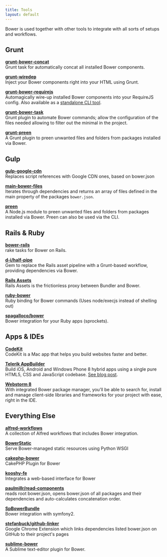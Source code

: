 ```yaml
---
title: Tools
layout: default
---
```


<p class="lead">Bower is used together with other tools to integrate with all sorts of setups and workflows.</p>

## Grunt

[**grunt-bower-concat**](https://github.com/sapegin/grunt-bower-concat) <br>
Grunt task for automatically concat all installed Bower components.

[**grunt-wiredep**](https://github.com/stephenplusplus/grunt-wiredep) <br>
Inject your Bower components right into your HTML using Grunt.

[**grunt-bower-requirejs**](https://github.com/yeoman/grunt-bower-requirejs) <br>
Automagically wire-up installed Bower components into your RequireJS config. Also available as a [standalone CLI tool](https://github.com/yeoman/bower-requirejs).

[**grunt-bower-task**](https://github.com/yatskevich/grunt-bower-task) <br>
Grunt plugin to automate Bower commands; allow the configuration of the files needed allowing to filter out the minimal in the project.

[**grunt-preen**](https://github.com/BradDenver/grunt-preen) <br>
A Grunt plugin to preen unwanted files and folders from packages installed via Bower.

## Gulp

[**gulp-google-cdn**](https://github.com/sindresorhus/gulp-google-cdn) <br>
Replaces script references with Google CDN ones, based on bower.json

[**main-bower-files**](https://github.com/ck86/main-bower-files) <br>
Iterates through dependencies and returns an array of files defined in the main property of the packages `bower.json`.

[**preen**](https://github.com/braddenver/preen) <br>
A Node.js module to preen unwanted files and folders from packages installed via Bower. Preen can also be used via the CLI.

## Rails & Ruby

[**bower-rails**](https://github.com/rharriso/bower-rails/) <br>
rake tasks for Bower on Rails.

[**d-i/half-pipe**](https://github.com/d-i/half-pipe) <br>
Gem to replace the Rails asset pipeline with a Grunt-based workflow, providing dependencies via Bower.

[**Rails Assets**](https://rails-assets.org/) <br>
Rails Assets is the frictionless proxy between Bundler and Bower.

[**ruby-bower**](https://github.com/kaeff/ruby-bower) <br>
Ruby binding for Bower commands (Uses node/execjs instead of shelling out)

[**spagalloco/bower**](https://github.com/spagalloco/bower) <br>
Bower integration for your Ruby apps (sprockets).


## Apps & IDEs

[**CodeKit**](https://incident57.com/codekit/) <br>
CodeKit is a Mac app that helps you build websites faster and better.

[**Telerik AppBuilder**](http://www.telerik.com/appbuilder) <br>
Build iOS, Android and Windows Phone 8 hybrid apps using a single pure HTML5, CSS and JavaScript codebase. [See blog post](http://blogs.telerik.com/appbuilder/posts/14-07-31/telerik-appbuilder-7-31-14-release-native-emulator-support-bower-package-manager-and-new-project-templates).

[**Webstorm 8**](http://www.jetbrains.com/webstorm/whatsnew/) <br>
With integrated Bower package manager, you’ll be able to search for, install and manage client-side libraries and frameworks for your project with ease, right in the IDE.

## Everything Else

[**alfred-workflows**](https://github.com/willfarrell/alfred-workflows) <br>
A collection of Alfred workflows that includes Bower integration.

[**BowerStatic**](http://bowerstatic.readthedocs.org/) <br>
Serve Bower-managed static resources using Python WSGI

[**cakephp-bower**](https://github.com/fahad19/cakephp-bower) <br>
CakePHP Plugin for Bower

[**kooshy-fe**](https://github.com/aroemen/kooshy-fe) <br>
Integrates a web-based interface for Bower

[**paulmillr/read-components**](https://github.com/paulmillr/read-components) <br>
reads root bower.json, opens bower.json of all packages and their dependencies and auto-calculates concatenation order.

[**SpBowerBundle**](https://github.com/Spea/SpBowerBundle) <br>
Bower integration with symfony2.

[**stefanbuck/github-linker**](https://github.com/stefanbuck/github-linker) <br>
Google Chrome Extension which links dependencies listed bower.json on GitHub to their project's pages

[**sublime-bower**](https://github.com/benschwarz/sublime-bower) <br>
A Sublime text-editor plugin for Bower.
